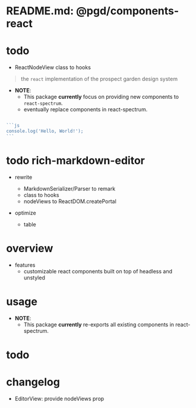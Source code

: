 # README.md: @pgd/components-react

# todo
- ReactNodeView class to hooks

> the `react` implementation of the prospect garden design system

- **NOTE**:
  - This package **currently** focus on providing new components to `react-spectrum`.
  - eventually replace components in react-spectrum. 

~~~~js

```js
console.log('Hello, World!');
```

~~~~

# todo rich-markdown-editor
- rewrite
  - MarkdownSerializer/Parser to remark
  - class to hooks
  - nodeViews to ReactDOM.createPortal

- optimize
  - table
# overview
- features
  - customizable react components built on top of headless and unstyled
# usage
- **NOTE**:
  - This package **currently** re-exports all existing components in react-spectrum.
# todo

# changelog

- EditorView: provide nodeViews prop
